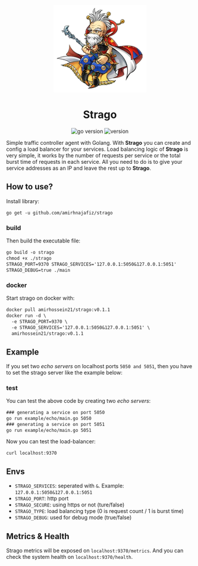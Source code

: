 <p align="center">
  <img src="assets/strago.webp" alt="logo" />
</p>

<h1 align="center">
    Strago
</h1>

<p align="center">
    <img src="https://img.shields.io/badge/Go-1.20-00ADD8?style=for-the-badge&logo=go" alt="go version" />
    <img src="https://img.shields.io/badge/Version-0.1.1-green?style=for-the-badge&logo=github" alt="version" />
</p>

Simple traffic controller agent with Golang. With **Strago** you can create and config a load balancer
for your services. Load balancing logic of **Strago** is very simple, it works by the number of requests per service
or the total burst time of requests in each service. 
All you need to do is to give your service addresses as an IP and leave the rest up to **Strago**.

## How to use?

Install library:

```shell
go get -u github.com/amirhnajafiz/strago
```

### build

Then build the executable file:

```shell
go build -o strago
chmod +x ./strago
STRAGO_PORT=9370 STRAGO_SERVICES='127.0.0.1:5050&127.0.0.1:5051' STRAGO_DEBUG=true ./main
```

### docker

Start strago on docker with:

```shell
docker pull amirhossein21/strago:v0.1.1
docker run -d \
  -e STRAGO_PORT=9370 \
  -e STRAGO_SERVICES='127.0.0.1:5050&127.0.0.1:5051' \
  amirhossein21/strago:v0.1.1
```

## Example

If you set two _echo servers_ on localhost ports ```5050 and 5051```, then
you have to set the strago server like the example below:

### test

You can test the above code by creating two _echo servers_:

```shell
### generating a service on port 5050
go run example/echo/main.go 5050
### generating a service on port 5051
go run example/echo/main.go 5051
```

Now you can test the load-balancer:

```shell
curl localhost:9370
```

## Envs

- ```STRAGO_SERVICES```: seperated with ```&```. Example: ```127.0.0.1:5050&127.0.0.1:5051```
- ```STRAGO_PORT```: http port
- ```STRAGO_SECURE```: using https or not (ture/false)
- ```STRAGO_TYPE```: load balancing type (0 is request count / 1 is burst time)
- ```STRAGO_DEBUG```: used for debug mode (true/false)

## Metrics & Health

Strago metrics will be exposed on ```localhost:9370/metrics```. And you can check the system
health on ```localhost:9370/health```.
